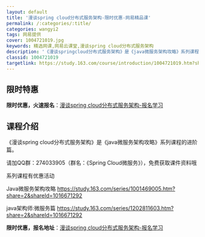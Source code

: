 ```yaml
---
layout: default
title: '漫谈spring cloud分布式服务架构-限时优惠-网易精品课'
permalink: /:categories/:title/
categories: wangyi2
tags: 网易提供
cover: 1004721019.jpg
keywords: 精选网课,网易云课堂,漫谈spring cloud分布式服务架构
description: '《漫谈springcloud分布式服务架构》是《java微服务架构攻略》系列课程的进阶篇。请加QQ群：274033905'
classid: 1004721019
targetlink: https://study.163.com/course/introduction/1004721019.htm?share=1&shareId=1025206652&utm_campaign=share&utm_medium=iphoneShare&utm_source=&utm_u=1025206652
---
```


## 限时特惠

**限时优惠，火速报名**：[漫谈spring cloud分布式服务架构-报名学习](https://study.163.com/course/introduction/1004721019.htm?share=1&shareId=1025206652&utm_campaign=share&utm_medium=iphoneShare&utm_source=&utm_u=1025206652)

## 课程介绍

《漫谈spring cloud分布式服务架构》是《java微服务架构攻略》系列课程的进阶篇。

请加QQ群：274033905（群名：《Spring Cloud微服务》），免费获取课件资料哦





系列课程有优惠活动

Java微服务架构攻略   https://study.163.com/series/1001469005.htm?share=2&shareId=1016671292

java架构师:微服务篇   https://study.163.com/series/1202811603.htm?share=2&shareId=1016671292

**限时优惠，报名地址**：[漫谈spring cloud分布式服务架构-报名学习](https://study.163.com/course/introduction/1004721019.htm?share=1&shareId=1025206652&utm_campaign=share&utm_medium=iphoneShare&utm_source=&utm_u=1025206652)

